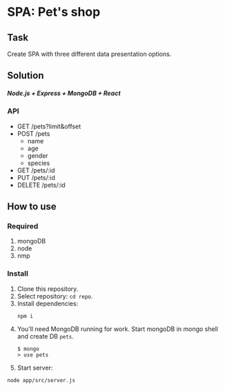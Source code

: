# SPA: Pet's shop
## Task
Create SPA with three different data presentation options.

## Solution
##### Node.js + Express + MongoDB + React


### API

* GET /pets?limit&offset
* POST /pets 
    - name
    - age
    - gender
    - species
* GET /pets/:id
* PUT /pets/:id
* DELETE /pets/:id

## How to use

### Required

1. mongoDB
2. node
3. nmp

### Install

1. Clone this repository.
2. Select repository: `cd repo`.
3. Install dependencies:
    ```shell script
    npm i
    ```
4. You'll need MongoDB running for work. Start mongoDB in mongo shell and create DB `pets`.
    ```shell script
    $ mongo
    > use pets
    ```
5. Start server:
```shell script
node app/src/server.js
```